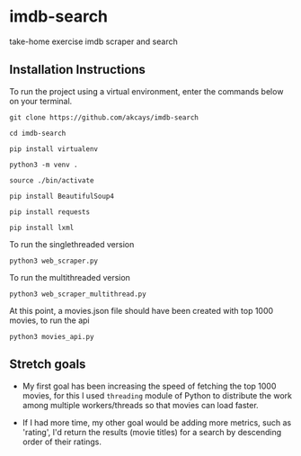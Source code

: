 # imdb-search
take-home exercise imdb scraper and search

## Installation Instructions

To run the project using a virtual environment, enter the commands below on your terminal.

```
git clone https://github.com/akcays/imdb-search

cd imdb-search

pip install virtualenv

python3 -m venv . 

source ./bin/activate

pip install BeautifulSoup4

pip install requests

pip install lxml
```

To run the singlethreaded version

`python3 web_scraper.py`

To run the multithreaded version

`python3 web_scraper_multithread.py`

At this point, a movies.json file should have been created with top 1000 movies, to run the api

`python3 movies_api.py`

## Stretch goals

* My first goal has been increasing the speed of fetching the top 1000 movies, for this I used `threading` module of Python to distribute the work among multiple workers/threads so that movies can load faster. 

* If I had more time, my other goal would be adding more metrics, such as 'rating', I'd return the results (movie titles) for a search by descending order of their ratings.
